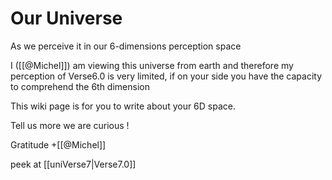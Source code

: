 # Our Universe

As we perceive it in our 6-dimensions perception space

I ([[@Michel]]) am viewing this universe from earth and therefore my perception of Verse6.0
is very limited, if on your side you have the capacity to comprehend the 6th dimension

This wiki page is for you to write about your 6D space.



Tell us more we are curious !

Gratitude
+[[@Michel]]


peek at [[uniVerse7|Verse7.0]]
